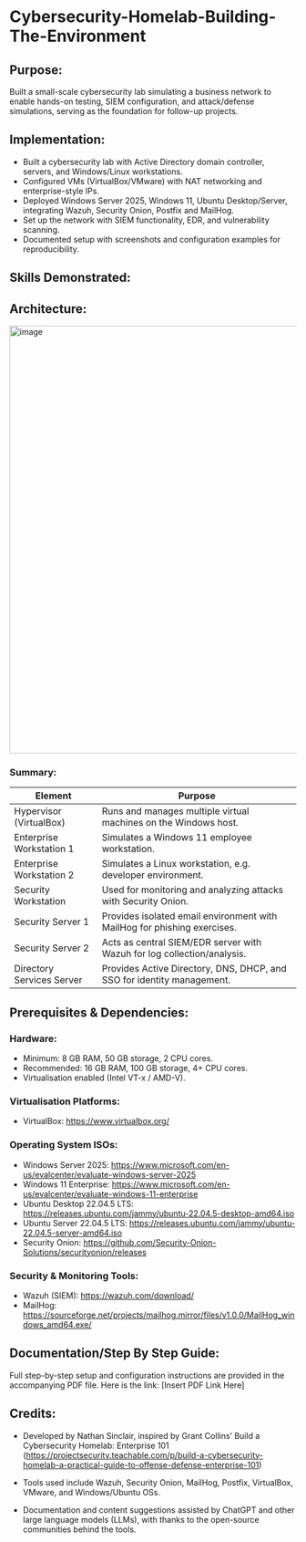 # Cybersecurity-Homelab-Building-The-Environment
## Purpose:
Built a small-scale cybersecurity lab simulating a business network to enable hands-on testing, SIEM configuration, and attack/defense simulations, serving as the foundation for follow-up projects.  

## Implementation:
- Built a cybersecurity lab with Active Directory domain controller, servers, and Windows/Linux workstations.
- Configured VMs (VirtualBox/VMware) with NAT networking and enterprise-style IPs.
- Deployed Windows Server 2025, Windows 11, Ubuntu Desktop/Server, integrating Wazuh, Security Onion, Postfix and MailHog.
- Set up the network with SIEM functionality, EDR, and vulnerability scanning.
- Documented setup with screenshots and configuration examples for reproducibility.

## Skills Demonstrated:

## Architecture:
<img width="1081" height="750" alt="image" src="https://github.com/user-attachments/assets/051c2386-673c-4604-8c38-a53864dbe2cc" />

### Summary:
| Element                  | Purpose                                                                 |
|---------------------------|-------------------------------------------------------------------------|
| Hypervisor (VirtualBox)  | Runs and manages multiple virtual machines on the Windows host.          |
| Enterprise Workstation 1 | Simulates a Windows 11 employee workstation.                            |
| Enterprise Workstation 2 | Simulates a Linux workstation, e.g. developer environment.               |
| Security Workstation     | Used for monitoring and analyzing attacks with Security Onion.           |
| Security Server 1        | Provides isolated email environment with MailHog for phishing exercises.|
| Security Server 2        | Acts as central SIEM/EDR server with Wazuh for log collection/analysis. |
| Directory Services Server| Provides Active Directory, DNS, DHCP, and SSO for identity management.   |



## Prerequisites & Dependencies:
### Hardware:
- Minimum: 8 GB RAM, 50 GB storage, 2 CPU cores.
- Recommended: 16 GB RAM, 100 GB storage, 4+ CPU cores.
- Virtualisation enabled (Intel VT-x / AMD-V).

### Virtualisation Platforms:
- VirtualBox: https://www.virtualbox.org/

### Operating System ISOs:
- Windows Server 2025: https://www.microsoft.com/en-us/evalcenter/evaluate-windows-server-2025
- Windows 11 Enterprise: https://www.microsoft.com/en-us/evalcenter/evaluate-windows-11-enterprise
- Ubuntu Desktop 22.04.5 LTS: https://releases.ubuntu.com/jammy/ubuntu-22.04.5-desktop-amd64.iso
- Ubuntu Server 22.04.5 LTS: https://releases.ubuntu.com/jammy/ubuntu-22.04.5-server-amd64.iso
- Security Onion: https://github.com/Security-Onion-Solutions/securityonion/releases

### Security & Monitoring Tools:
- Wazuh (SIEM): https://wazuh.com/download/
- MailHog: https://sourceforge.net/projects/mailhog.mirror/files/v1.0.0/MailHog_windows_amd64.exe/

## Documentation/Step By Step Guide:

Full step-by-step setup and configuration instructions are provided in the accompanying PDF file.
Here is the link: [Insert PDF Link Here] 

## Credits:

- Developed by Nathan Sinclair, inspired by Grant Collins’ Build a Cybersecurity Homelab: Enterprise 101 (https://projectsecurity.teachable.com/p/build-a-cybersecurity-homelab-a-practical-guide-to-offense-defense-enterprise-101)

- Tools used include Wazuh, Security Onion, MailHog, Postfix, VirtualBox, VMware, and Windows/Ubuntu OSs. 

- Documentation and content suggestions assisted by ChatGPT and other large language models (LLMs), with thanks to the open-source communities behind the tools. 


